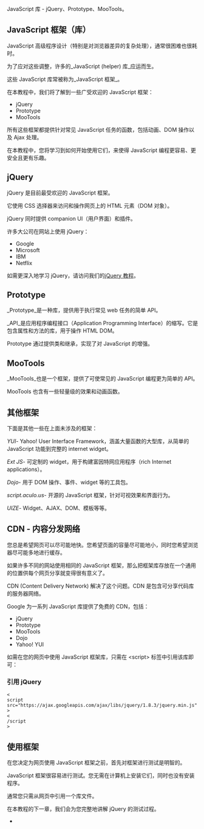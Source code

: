 JavaScript 库 - jQuery、Prototype、MooTools。

## JavaScript 框架（库）

JavaScript 高级程序设计（特别是对浏览器差异的复杂处理），通常很困难也很耗时。

为了应对这些调整，许多的_JavaScript \(helper\) 库_应运而生。

这些 JavaScript 库常被称为_JavaScript 框架_。

在本教程中，我们将了解到一些广受欢迎的 JavaScript 框架：

* jQuery
* Prototype
* MooTools

所有这些框架都提供针对常见 JavaScript 任务的函数，包括动画、DOM 操作以及 Ajax 处理。

在本教程中，您将学习到如何开始使用它们，来使得 JavaScript 编程更容易、更安全且更有乐趣。

## jQuery

jQuery 是目前最受欢迎的 JavaScript 框架。

它使用 CSS 选择器来访问和操作网页上的 HTML 元素（DOM 对象）。

jQuery 同时提供 companion UI（用户界面）和插件。

许多大公司在网站上使用 jQuery：

* Google
* Microsoft
* IBM
* Netflix

如需更深入地学习 jQuery，请访问我们的[jQuery 教程](http://www.w3school.com.cn/jquery/index.asp)。

## Prototype

_Prototype_是一种库，提供用于执行常见 web 任务的简单 API。

_API_是应用程序编程接口（Application Programming Interface）的缩写。它是包含属性和方法的库，用于操作 HTML DOM。

Prototype 通过提供类和继承，实现了对 JavaScript 的增强。

## MooTools

_MooTools_也是一个框架，提供了可使常见的 JavaScript 编程更为简单的 API。

MooTools 也含有一些轻量级的效果和动画函数。

## 其他框架

下面是其他一些在上面未涉及的框架：

_YUI_- Yahoo! User Interface Framework，涵盖大量函数的大型库，从简单的 JavaScript 功能到完整的 internet widget。

_Ext JS_- 可定制的 widget，用于构建富因特网应用程序（rich Internet applications）。

_Dojo_- 用于 DOM 操作、事件、widget 等的工具包。

_script.aculo.us_- 开源的 JavaScript 框架，针对可视效果和界面行为。

_UIZE_- Widget、AJAX、DOM、模板等等。

## CDN - 内容分发网络

您总是希望网页可以尽可能地快。您希望页面的容量尽可能地小，同时您希望浏览器尽可能多地进行缓存。

如果许多不同的网站使用相同的 JavaScript 框架，那么把框架库存放在一个通用的位置供每个网页分享就变得很有意义了。

CDN \(Content Delivery Network\) 解决了这个问题。CDN 是包含可分享代码库的服务器网络。

Google 为一系列 JavaScript 库提供了免费的 CDN，包括：

* jQuery
* Prototype
* MooTools
* Dojo
* Yahoo! YUI

如需在您的网页中使用 JavaScript 框架库，只需在 &lt;script&gt; 标签中引用该库即可：

### 引用 jQuery

```
<
script src="https://ajax.googleapis.com/ajax/libs/jquery/1.8.3/jquery.min.js"
>
<
/script
>
```

## 使用框架

在您决定为网页使用 JavaScript 框架之前，首先对框架进行测试是明智的。

JavaScript 框架很容易进行测试。您无需在计算机上安装它们，同时也没有安装程序。

通常您只需从网页中引用一个库文件。

在本教程的下一章，我们会为您完整地讲解 jQuery 的测试过程。

* 


